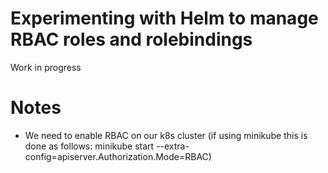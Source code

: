 Experimenting with Helm to manage RBAC roles and rolebindings
==

Work in progress 

# Notes
* We need to enable RBAC on our k8s cluster (if using minikube this is done as follows: minikube start --extra-config=apiserver.Authorization.Mode=RBAC) 
